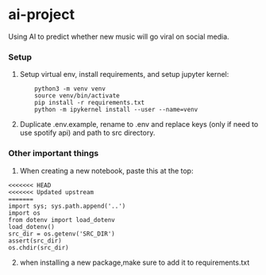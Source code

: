 # ai-project

Using AI to predict whether new music will go viral on social media.

### Setup

1. Setup virtual env, install requirements, and setup jupyter kernel:

   ```
       python3 -m venv venv
       source venv/bin/activate
       pip install -r requirements.txt
       python -m ipykernel install --user --name=venv
   ```
2. Duplicate .env.example, rename to .env and replace keys (only if need to use spotify api) and path to src directory.

### Other important things

1. When creating a new notebook, paste this at the top:

```
<<<<<<< HEAD
<<<<<<< Updated upstream
=======
import sys; sys.path.append('..')
import os
from dotenv import load_dotenv
load_dotenv()
src_dir = os.getenv('SRC_DIR')
assert(src_dir)
os.chdir(src_dir)
```

2. when installing a new package,make sure to add it to requirements.txt
